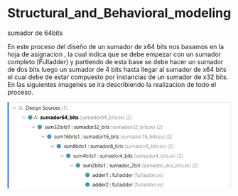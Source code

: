 # Structural_and_Behavioral_modeling
 sumador de 64bits

En este proceso del diseño de un sumador de x64 bits nos basamos en la hoja de asignacion , la cual indica que se debe empezar con un sumador completo (Fulladder) y partiendo de esta base se debe hacer un sumador de dos bits luego un sumador de 4 bits hasta llegar al sumador de x64 bits el cual debe de estar compuesto por instancias de un sumador de x32 bits. En las siguientes imagenes se ira describiendo la realizacion de todo el proceso.

![alt text](image.png)